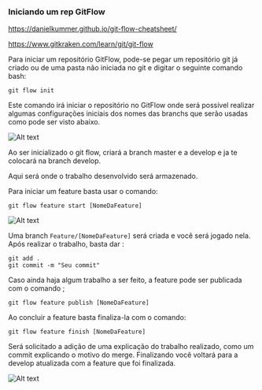 ### Iniciando um rep GitFlow

https://danielkummer.github.io/git-flow-cheatsheet/

https://www.gitkraken.com/learn/git/git-flow


Para iniciar um repositório GitFlow, pode-se pegar um repositório git já criado ou de uma pasta não iniciada no git e digitar o seguinte comando bash:

```
git flow init
``` 
Este comando irá iniciar o repositório no GitFlow onde será possível realizar algumas configurações iniciais dos nomes das branchs que serão usadas como pode ser visto abaixo.

![Alt text](image.png)

Ao ser inicializado o git flow, criará a branch master e a develop e ja te colocará na branch develop.

Aqui será onde o trabalho desenvolvido será armazenado.

Para iniciar um feature basta usar o comando:

```
git flow feature start [NomeDaFeature]
```
![Alt text](image-1.png)

Uma branch ``Feature/[NomeDaFeature]`` será criada e você será jogado nela.
Após realizar o trabalho, basta dar :

```
git add .
git commit -m "Seu commit"
```

Caso ainda haja algum trabalho a ser feito, a feature pode ser publicada com o comando ;

```
git flow feature publish [NomeDaFeature]
```

Ao concluir a feature basta finaliza-la com o comando:

```
git flow feature finish [NomeDaFeature]
```

Será solicitado a adição de uma explicação do trabalho realizado, como um commit explicando o motivo do merge.
Finalizando você voltará para a develop atualizada com a feature que foi finalizada.

![Alt text](image-2.png)


